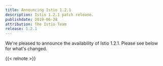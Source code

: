 ```yaml
---
title: Announcing Istio 1.2.1
description: Istio 1.2.1 patch release.
publishdate: 2019-06-28
attribution: The Istio Team
release: 1.2.1
---
```


We're pleased to announce the availability of Istio 1.2.1. Please see below for what's changed.

{{< relnote >}}
